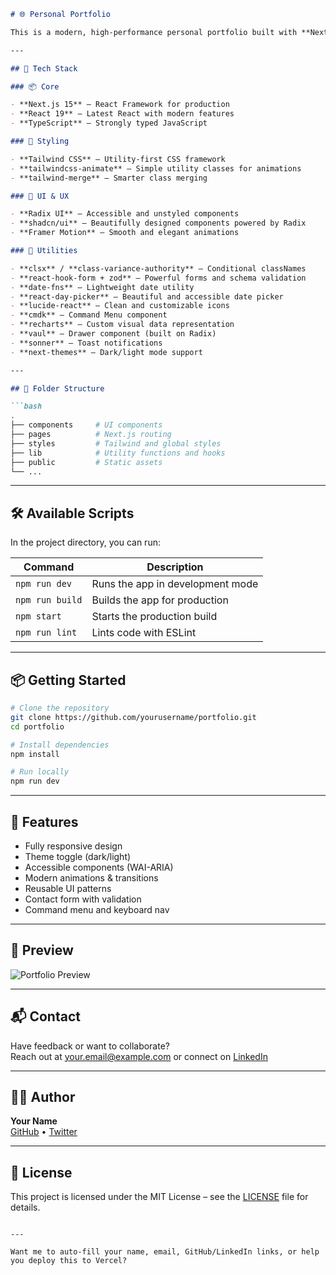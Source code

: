 ```markdown
# 🌐 Personal Portfolio

This is a modern, high-performance personal portfolio built with **Next.js 15**, **Tailwind CSS**, and a suite of powerful UI libraries like **Radix UI**, **ShadCN**, and **Framer Motion**. It showcases projects, skills, and more in a sleek, accessible interface — perfect for developers, designers, and creatives.

---

## 🚀 Tech Stack

### 📦 Core

- **Next.js 15** – React Framework for production
- **React 19** – Latest React with modern features
- **TypeScript** – Strongly typed JavaScript

### 🎨 Styling

- **Tailwind CSS** – Utility-first CSS framework
- **tailwindcss-animate** – Simple utility classes for animations
- **tailwind-merge** – Smarter class merging

### 💅 UI & UX

- **Radix UI** – Accessible and unstyled components
- **shadcn/ui** – Beautifully designed components powered by Radix
- **Framer Motion** – Smooth and elegant animations

### 🧰 Utilities

- **clsx** / **class-variance-authority** – Conditional classNames
- **react-hook-form + zod** – Powerful forms and schema validation
- **date-fns** – Lightweight date utility
- **react-day-picker** – Beautiful and accessible date picker
- **lucide-react** – Clean and customizable icons
- **cmdk** – Command Menu component
- **recharts** – Custom visual data representation
- **vaul** – Drawer component (built on Radix)
- **sonner** – Toast notifications
- **next-themes** – Dark/light mode support

---

## 📁 Folder Structure

```bash
.
├── components     # UI components
├── pages          # Next.js routing
├── styles         # Tailwind and global styles
├── lib            # Utility functions and hooks
├── public         # Static assets
└── ...
```

---

## 🛠️ Available Scripts

In the project directory, you can run:

| Command         | Description                        |
|-----------------|------------------------------------|
| `npm run dev`   | Runs the app in development mode   |
| `npm run build` | Builds the app for production      |
| `npm start`     | Starts the production build        |
| `npm run lint`  | Lints code with ESLint             |

---

## 📦 Getting Started

```bash
# Clone the repository
git clone https://github.com/yourusername/portfolio.git
cd portfolio

# Install dependencies
npm install

# Run locally
npm run dev
```

---

## 🌈 Features

- Fully responsive design
- Theme toggle (dark/light)
- Accessible components (WAI-ARIA)
- Modern animations & transitions
- Reusable UI patterns
- Contact form with validation
- Command menu and keyboard nav

---

## 📸 Preview

![Portfolio Preview](./public/preview.png)

---

## 📬 Contact

Have feedback or want to collaborate?  
Reach out at [your.email@example.com](mailto:brylcoder@gmail.com) or connect on [LinkedIn](https://www.linkedin.com/in/brylcoder)

---

## 🧑‍💻 Author

**Your Name**  
[GitHub](https://github.com/brylcoderr) • [Twitter](https://twitter.com/dpshubham)

---

## 📝 License

This project is licensed under the MIT License – see the [LICENSE](LICENSE) file for details.
```

---

Want me to auto-fill your name, email, GitHub/LinkedIn links, or help you deploy this to Vercel?
